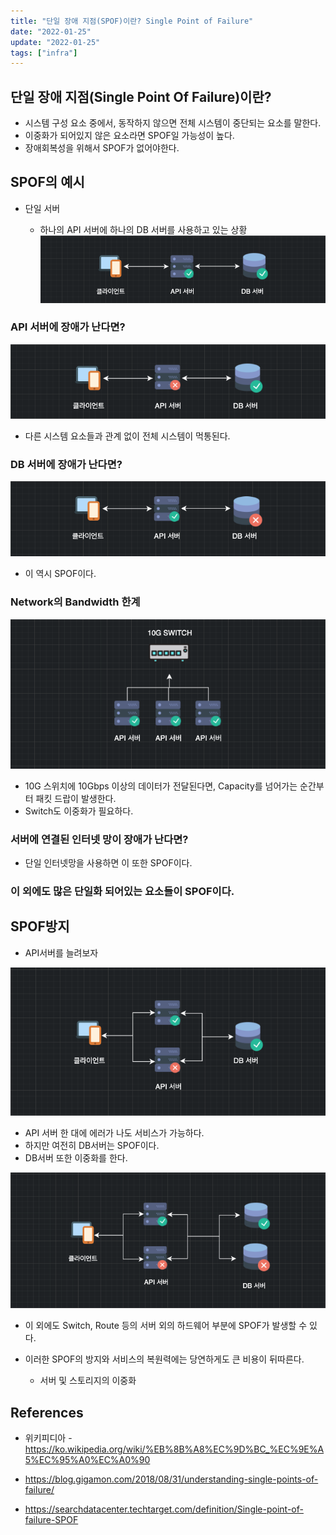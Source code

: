 ```yaml
---
title: "단일 장애 지점(SPOF)이란? Single Point of Failure"
date: "2022-01-25"
update: "2022-01-25"
tags: ["infra"]
---
```


## 단일 장애 지점(Single Point Of Failure)이란?

- 시스템 구성 요소 중에서, 동작하지 않으면 전체 시스템이 중단되는 요소를 말한다.
- 이중화가 되어있지 않은 요소라면 SPOF일 가능성이 높다.
- 장애회복성을 위해서 SPOF가 없어야한다.

## SPOF의 예시

- 단일 서버

  - 하나의 API 서버에 하나의 DB 서버를 사용하고 있는 상황
    ![](2022-01-25-19-23-17.png)

### API 서버에 장애가 난다면?

![](2022-01-25-19-48-49.png)

- 다른 시스템 요소들과 관계 없이 전체 시스템이 먹통된다. 

### DB 서버에 장애가 난다면?

![](2022-01-25-19-49-04.png)

- 이 역시 SPOF이다.

### Network의 Bandwidth 한계

![](2022-01-25-21-20-39.png)

- 10G 스위치에 10Gbps 이상의 데이터가 전달된다면, Capacity를 넘어가는 순간부터 패킷 드랍이 발생한다.
- Switch도 이중화가 필요하다.

### 서버에 연결된 인터넷 망이 장애가 난다면?

- 단일 인터넷망을 사용하면 이 또한 SPOF이다.

### 이 외에도 많은 단일화 되어있는 요소들이 SPOF이다.

## SPOF방지

- API서버를 늘려보자

![](2022-01-25-19-47-11.png)

- API 서버 한 대에 에러가 나도 서비스가 가능하다.
- 하지만 여전히 DB서버는 SPOF이다.
- DB서버 또한 이중화를 한다.

![](2022-01-25-21-02-56.png)

- 이 외에도 Switch, Route 등의 서버 외의 하드웨어 부분에 SPOF가 발생할 수 있다.


- 이러한 SPOF의 방지와 서비스의 복원력에는 당연하게도 큰 비용이 뒤따른다.
  - 서버 및 스토리지의 이중화

## References

- 위키피디아 - https://ko.wikipedia.org/wiki/%EB%8B%A8%EC%9D%BC_%EC%9E%A5%EC%95%A0%EC%A0%90

- https://blog.gigamon.com/2018/08/31/understanding-single-points-of-failure/

- https://searchdatacenter.techtarget.com/definition/Single-point-of-failure-SPOF

  
